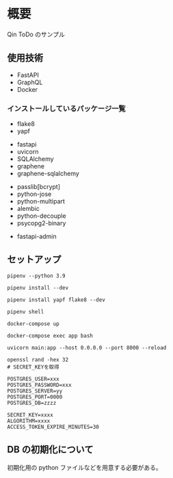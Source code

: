 # 概要

Qin ToDo のサンプル

## 使用技術

- FastAPI
- GraphQL
- Docker

### インストールしているパッケージ一覧

<!-- linter,formatterのインストール -->

- flake8
- yapf

<!-- ライブラリのインストール -->

- fastapi
- uvicorn
- SQLAlchemy
- graphene
- graphene-sqlalchemy

<!-- 周辺ツール -->

- passlib[bcrypt]
- python-jose
- python-multipart
- alembic
- python-decouple
- psycopg2-binary

<!-- ダッシュボードの導入 -->

- fastapi-admin

## セットアップ

```shell
pipenv --python 3.9
```

<!-- Pipfile に書いてあるパッケージをインストールする -->

```shell
pipenv install --dev
```

<!-- Pillow, graphene-file-upload -->

```shell
pipenv install yapf flake8 --dev
```

```shell
pipenv shell
```

```shell
docker-compose up
```

```shell
docker-compose exec app bash
```

```shell
uvicorn main:app --host 0.0.0.0 --port 8000 --reload
```

```shell
openssl rand -hex 32
# SECRET_KEYを取得
```

```/.env
POSTGRES_USER=xxx
POSTGRES_PASSWORD=xxx
POSTGRES_SERVER=yy
POSTGRES_PORT=0000
POSTGRES_DB=zzzz

SECRET_KEY=xxxx
ALGORITHM=xxxx
ACCESS_TOKEN_EXPIRE_MINUTES=30
```

## DB の初期化について

初期化用の python ファイルなどを用意する必要がある。

